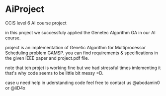 # AiProject
CCIS level 6 AI course project

in this project we successfuly applied the Genetec Algorithm GA in our AI course.

project is an implementation of Genetic Algorithm for Multiprocessor Scheduling problem GAMSP.
you can find requirements & specifications in the given IEEE paper and project.pdf file.

note that teh projet is working fine but we had stressful times imlementing it that's why code seems to be little bit messy =D.

case u need help in uderstanding code feel free to contact us @abodamin0 or @iiD4x 
